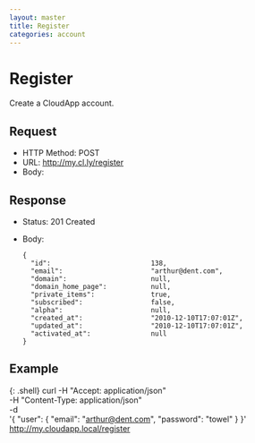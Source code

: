 ```yaml
---
layout: master
title: Register
categories: account
---
```


# Register

Create a CloudApp account.


## Request

- HTTP Method: POST
- URL: http://my.cl.ly/register
- Body:


## Response

- Status: 201 Created
- Body:

      {
        "id":                         138,
        "email":                      "arthur@dent.com",
        "domain":                     null,
        "domain_home_page":           null,
        "private_items":              true,
        "subscribed":                 false,
        "alpha":                      null,
        "created_at":                 "2010-12-10T17:07:01Z",
        "updated_at":                 "2010-12-10T17:07:01Z",
        "activated_at":               null
      }


## Example

{: .shell}
    curl -H "Accept: application/json" \
         -H "Content-Type: application/json" \
         -d \
            '{
              "user": {
                "email":    "arthur@dent.com",
                "password": "towel"
              }
            }' \
         http://my.cloudapp.local/register
